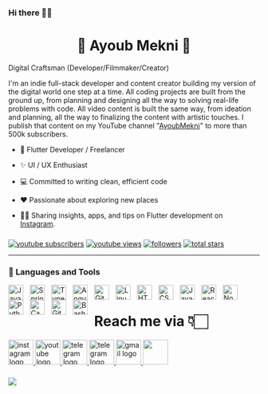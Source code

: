 
### Hi there 👋🏻

<h1 align="center"> 🚀 Ayoub Mekni 🚀</h1>
Digital Craftsman (Developer/Filmmaker/Creator)

I'm an indie full-stack developer and content creator building my version of the digital world one step at a time. All coding projects are built from the ground up, from planning and designing all the way to solving real-life problems with code. All video content is built the same way, from ideation and planning, all the way to finalizing the content with artistic touches. I publish that content on my YouTube channel "[AyoubMekni][youtube]" to more than 500k subscribers.

* 📱 Flutter Developer / Freelancer

* ✨ UI / UX Enthusiast

* 💻 Committed to writing clean, efficient code

* ♥️ Passionate about exploring new places

* 💁🏻  Sharing insights, apps, and tips on Flutter development on [Instagram](https://instagram.com/codewithflexz).

###
   <p align="left">
      <a href="https://www.youtube.com/c/fknight?sub_confirmation=1">
         <img alt="youtube subscribers" title="Subscribe to my YouTube channel" src="https://custom-icon-badges.demolab.com/youtube/channel/subscribers/UC2WHjPDvbE6O328n17ZGcfg?color=%23E05D44&label=SUBSCRIBE&logo=video&logoColor=white&style=for-the-badge&labelColor=CE4630"/></a> 
      <a href="https://www.youtube.com/c/fknight">
         <img alt="youtube views" title="YouTube views" src="https://custom-icon-badges.demolab.com/youtube/channel/views/UC2WHjPDvbE6O328n17ZGcfg?color=%23E1AD0E&logo=eye&logoColor=white&style=for-the-badge&labelColor=C79600"/></a> 
      <a href="https://github.com/ForrestKnight?tab=followers">
         <img alt="followers" title="Follow me on Github" src="https://custom-icon-badges.demolab.com/github/followers/ForrestKnight?color=236ad3&labelColor=1155ba&style=for-the-badge&logo=person-add&label=Follow&logoColor=white"/></a>
      <a href="https://github.com/ForrestKnight?tab=repositories&sort=stargazers">
         <img alt="total stars" title="Total stars on GitHub" src="https://custom-icon-badges.demolab.com/github/stars/ForrestKnight?color=55960c&style=for-the-badge&labelColor=488207&logo=star"/></a>
   </p>

---

### 🧰 Languages and Tools

<img align="left" alt="Java" width="30px" style="padding-right:10px;" src="https://cdn.jsdelivr.net/gh/devicons/devicon/icons/java/java-original.svg"/>
<img align="left" alt="Spring" width="30px" style="padding-right:10px;" src="https://cdn.jsdelivr.net/gh/devicons/devicon/icons/spring/spring-original.svg" />
<img align="left" alt="TypeScript" width="30px" style="padding-right:10px;" src="https://cdn.jsdelivr.net/gh/devicons/devicon/icons/typescript/typescript-plain.svg" />
<img align="left" alt="Angular" width="30px" style="padding-right:10px;" src="https://cdn.jsdelivr.net/gh/devicons/devicon/icons/angularjs/angularjs-plain.svg" />
<img align="left" alt="Git" width="30px" style="padding-right:10px;" src="https://cdn.jsdelivr.net/gh/devicons/devicon/icons/git/git-original.svg" />
<img align="left" alt="Linux" width="30px" style="padding-right:10px;" src="https://cdn.jsdelivr.net/gh/devicons/devicon/icons/linux/linux-original.svg" />
<img align="left" alt="HTML" width="30px" style="padding-right:10px;" src="https://cdn.jsdelivr.net/gh/devicons/devicon/icons/html5/html5-plain.svg" />
<img align="left" alt="CSS" width="30px" style="padding-right:10px;" src="https://cdn.jsdelivr.net/gh/devicons/devicon/icons/css3/css3-plain.svg" />
<img align="left" alt="JavaScript" width="30px" style="padding-right:10px;" src="https://cdn.jsdelivr.net/gh/devicons/devicon/icons/javascript/javascript-plain.svg" />
<img align="left" alt="React" width="30px" style="padding-right:10px;" src="https://cdn.jsdelivr.net/gh/devicons/devicon/icons/react/react-original.svg" />
<img align="left" alt="NodeJS" width="30px" style="padding-right:10px;" src="https://cdn.jsdelivr.net/gh/devicons/devicon/icons/nodejs/nodejs-original.svg" />
<img align="left" alt="Python" width="30px" style="padding-right:10px;" src="https://cdn.jsdelivr.net/gh/devicons/devicon/icons/python/python-plain.svg" />
<img align="left" alt="C++" width="30px" style="padding-right:10px;" src="https://cdn.jsdelivr.net/gh/devicons/devicon/icons/cplusplus/cplusplus-line.svg" />
<img align="left" alt="GitHub" width="30px" style="padding-right:10px;" src="https://cdn.jsdelivr.net/gh/devicons/devicon/icons/github/github-original.svg" />
<img align="left" alt="Bash" width="30px" style="padding-right:10px;" src="https://cdn.jsdelivr.net/gh/devicons/devicon/icons/bash/bash-original.svg" />
<br />


# Reach me via 👇🏻


  <a href="https://instagram.com/codewithflexz](https://www.instagram.com/ayoub_mekni/" target="_blank">
    <img src="https://github.com/user-attachments/assets/3e1066a5-35cc-4ce4-9035-6fc457c7e4c9"  height="50" alt="instagram logo"  />
  </a>
  <a href="https://www.youtube.com/c/ProgrammingWithFlexZ" target="_blank">
    <img src="https://github.com/user-attachments/assets/191ecd5f-d6c5-4348-ab46-23f9ccd41fb8" height="50" alt="youtube logo"  />
  </a>
  <a href="https://www.linkedin.com/in/amirhossein-bayat-9288a4225" target="_blank">
    <img src="https://github.com/user-attachments/assets/6708f656-58c5-4305-bce9-62663961137a" height="50" alt="telegram logo"  />
  </a>
  <a href="https://tlgrm.in/Codewithflexz" target="_blank">
    <img src="https://github.com/user-attachments/assets/e9b394e0-79b0-475f-baf0-15e6b92864bb" height="50" alt="telegram logo"  />
  </a>
  <a href="https://amirbayat.dev@gmail.com" target="_blank">
    <img src="https://github.com/user-attachments/assets/84b6b4d7-2838-4672-80d4-0b0cc56e5445" height="50" alt="gmail logo"  />
  </a>

  <a href="https://zaap.bio/CodeWithFlexz" target="_blank" rel="noreferrer">
  <img src="https://s3-eu-west-1.amazonaws.com/tpd/logos/60e537346fa87d00016b77cc/0x0.png" width="50" />
  </a>
  
###

  <a href="https://www.buymeacoffee.com/AmirBayat"><img src="https://img.buymeacoffee.com/button-api/?text=Buy me a coffee&emoji=☕&slug=AmirBayat&button_colour=000000&font_colour=ffffff&font_family=Cookie&outline_colour=ffffff&coffee_colour=FFDD00" /></a>

[website]: https://fkcodes.com
[youtube]: https://youtube.com/fknight
